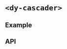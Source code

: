 # `<dy-cascader>`

## Example

<gbp-example
  name="dy-cascader"
  props='{"style": "width: 100%;", "placeholder": "Please choose", "value": ["Option 2"], "options": [{"label": "Option 1", "children": [{"label": "Option 1.1"}]}, {"label": "Option 2"}, {"label": "Option 3"}]}'
  src="https://jspm.dev/duoyun-ui/elements/cascader"></gbp-example>

## API

<gbp-api src="/src/elements/cascader.ts"></gbp-api>
